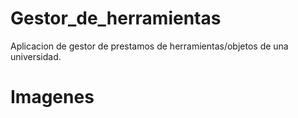 # Gestor_de_herramientas
Aplicacion de gestor de prestamos de herramientas/objetos de una universidad.

# Imagenes
